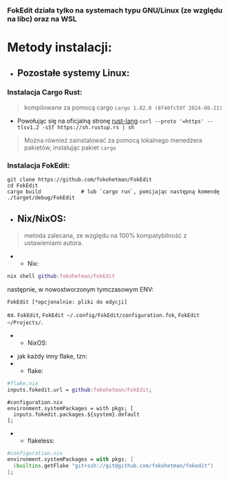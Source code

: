 ### FokEdit działa **tylko** na systemach typu GNU/Linux (ze względu na libc) oraz na WSL

# Metody instalacji:



* ## Pozostałe systemy Linux:
### Instalacja Cargo Rust:
> kompilowane za pomocą cargo `cargo 1.82.0 (8f40fc59f 2024-08-21)`
- Powołując się na oficjalną stronę [rust-lang](<https://www.rust-lang.org/learn/get-started>)
```curl --proto '=https' --tlsv1.2 -sSf https://sh.rustup.rs | sh```
> Można również zainstalować za pomocą lokalnego menedżera pakietów, instalując pakiet `cargo`
### Instalacja FokEdit:

```
git clone https://github.com/fokohetman/FokEdit
cd FokEdit
cargo build             # lub `cargo run`, pomijając następną komendę
./target/debug/FokEdit
```


* ## Nix/NixOS:
> metoda zalecana, ze względu na 100% kompatybilność z ustawieniami autora.
* * Nix:
```nix
nix shell github:fokohetman/FokEdit
```
następnie, w nowostworzonym tymczasowym ENV:
```
FokEdit [*opcjonalnie: pliki do edycji]
```
ex. `FokEdit`, `FokEdit ~/.config/FokEdit/configuration.fok`, `FokEdit ~/Projects/`.
* * NixOS:
- jak każdy inny flake, tzn:
- - flake:
```nix
#flake.nix
inputs.fokedit.url = github:fokohetman/FokEdit;
```
```
#configuration.nix
environment.systemPackages = with pkgs; [
  inputs.fokedit.packages.${system}.default
];
```
- - flakeless:
```nix
#configuration.nix
environment.systemPackages = with pkgs; [
  (builtins.getFlake "git+ssh://git@github.com/fokohetman/fokedit")
];
```
